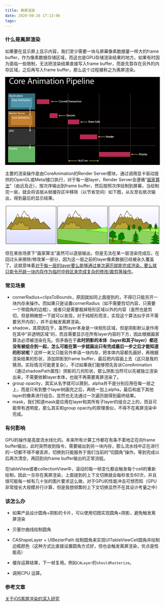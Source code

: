 ```yaml
---
title: 离屏渲染
date: 2020-08-26 17:13:06
tags:
---
```




### 什么是离屏渲染
<!--more-->
如果要在显示屏上显示内容，我们至少需要一块与屏幕像素数据量一样大的frame buffer，作为像素数据存储区域，而这也是GPU存储渲染结果的地方。如果有时因为面临一些限制，无法把渲染结果直接写入frame buffer，而是先暂存在另外的内存区域，之后再写入frame buffer，那么这个过程被称之为离屏渲染。

![](离屏渲染/02.jpg)

主要的渲染操作是由CoreAnimation的Render Server模块，通过调用显卡驱动提供的OpenGL或Metal接口执行，对于每一层layer，Render Server会遵循“[画家算法](https://link.zhihu.com/?target=https%3A//en.wikipedia.org/wiki/Painter%27s_algorithm)”（由远及近），按次序输出到frame buffer，然后按照次序绘制到屏幕，当绘制完一层，就会将该层从帧缓存区中移除（以节省空间）如下图，从左至右依次输出，得到最后的显示结果。

![](离屏渲染/03.png)

但在某些场景下“画家算法”虽然可以逐层输出，但是无法在某一层渲染完成后，在回过头来擦除/修改某一部分，因为这一层之前的layer像素数据已经被永久覆盖了。这就意味着<u>对于每一层的layer要么能够通过单次遍历就能完成渲染，要么就只能令开辟一块内存作为临时中转区来完成复杂的修改/裁剪等操作</u>。

### 常见场景

- cornerRadius+clipsToBounds，原因就如同上面提到的，不得已只能另开一块内存来操作。而如果只是设置cornerRadius（如不需要剪切内容，只需要一个带圆角的边框），或者只是需要裁掉矩形区域以外的内容（虽然也是剪切，但是稍微想一下就可以发现，对于纯矩形而言，实现这个算法似乎并不需要另开内存），并不会触发离屏渲染。
- shadow，其原因在于，虽然layer本身是一块矩形区域，但是阴影默认是作用在其中”非透明区域“的，而且需要显示在所有layer内容的下方，因此根据画家算法必须被渲染在先。但矛盾在于**此时阴影的本体（layer和其子layer）都还没有被组合到一起，怎么可能在第一步就画出只有完成最后一步之后才能知道的形状呢**？这样一来又只能另外申请一块内存，把本体内容都先画好，再根据渲染结果的形状，添加阴影到frame buffer，最后把内容画上去（这只是我的猜测，实际情况可能更复杂）。不过如果我们能够预先告诉CoreAnimation（通过shadowPath属性）阴影的几何形状，那么阴影当然可以先被独立渲染出来，不需要依赖layer本体，也就不再需要离屏渲染了。
- group opacity，其实从名字就可以猜到，alpha并不是分别应用在每一层之上，而是只有到整个layer树画完之后，再统一加上alpha，最后和底下其他layer的像素进行组合。显然也无法通过一次遍历就得到最终结果。
- mask，我们知道mask是应用在layer和其所有子layer的组合之上的，而且可能带有透明度，那么其实和group opacity的原理类似，不得不在离屏渲染中完成。

### 有何影响

GPU的操作是高度流水线化的。本来所有计算工作都在有条不紊地正在向frame buffer输出，此时突然收到指令，需要输出到另一块内存，那么流水线中正在进行的一切都不得不被丢弃，切换到只能服务于我们当前的“切圆角”操作。等到完成以后再次清空，再回到向frame buffer输出的正常流程。

在tableView或者collectionView中，滚动的每一帧变化都会触发每个cell的重新绘制，因此一旦存在离屏渲染，上面提到的上下文切换就会每秒发生60次，并且很可能每一帧有几十张的图片要求这么做，对于GPU的性能冲击可想而知（GPU非常擅长大规模并行计算，但是我想频繁的上下文切换显然不在其设计考量之中）

### 该怎么办

- 如果产品设计圆角+阴影的卡片，可以使用切图实现圆角+阴影，避免触发离屏渲染
- 贝塞尔曲线绘制圆角
- CAShapeLayer + UIBezierPath 绘制圆角来实现UITableViewCell圆角并绘制边框颜色（这种方式比直接设置圆角方式好，但也会触发离屏渲染，优点是性能高）

- 缓存运算结果，下一帧复用。例如`CALayer`的`shouldRasterize`。
- 调用CPU 运算。

### 参考文章

[关于iOS离屏渲染的深入研究](https://zhuanlan.zhihu.com/p/72653360)

